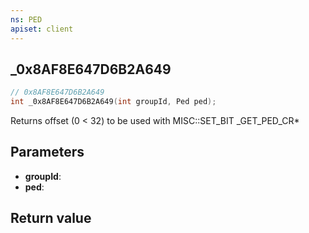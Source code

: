 ```yaml
---
ns: PED
apiset: client
---
```

## _0x8AF8E647D6B2A649

```c
// 0x8AF8E647D6B2A649
int _0x8AF8E647D6B2A649(int groupId, Ped ped);
```

Returns offset (0 < 32) to be used with MISC::SET_BIT
_GET_PED_CR*

## Parameters
* **groupId**:
* **ped**:

## Return value